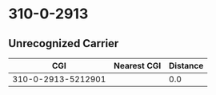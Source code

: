 # 310-0-2913
## Unrecognized Carrier


| CGI | Nearest CGI | Distance |
|-----|-------------|----------|
| 310-0-2913-5212901 |  | 0.0 |
